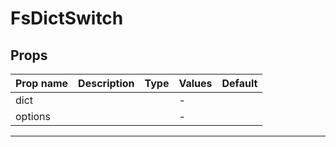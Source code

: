 # FsDictSwitch

## Props

| Prop name | Description | Type | Values | Default |
| --------- | ----------- | ---- | ------ | ------- |
| dict      |             |      | -      |         |
| options   |             |      | -      |         |

---
